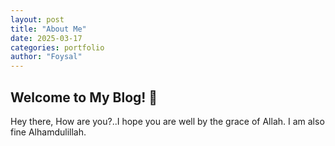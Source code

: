 ```yaml
---
layout: post
title: "About Me"
date: 2025-03-17
categories: portfolio
author: "Foysal"
---
```


## Welcome to My Blog! 🚀  

Hey there, How are you?..I hope you are well by the grace of Allah. I am also fine Alhamdulillah.
